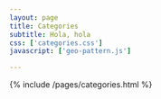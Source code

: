 ```yaml
---
layout: page
title: Categories
subtitle: Hola, hola
css: ['categories.css']
javascript: ['geo-pattern.js']

---
```


{% include /pages/categories.html %}
